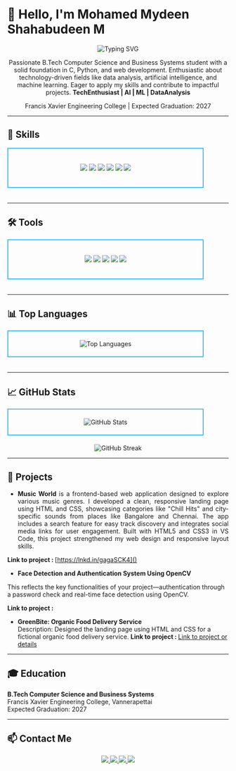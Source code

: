 <!-- Introduction Section -->
# 👋 Hello, I'm Mohamed Mydeen Shahabudeen M
<p align="center">
  <img src="https://readme-typing-svg.herokuapp.com?color=%2336BCF7&lines=Web+Developer+%7C+AI+Enthusiast+%7C+ML+Learner" alt="Typing SVG">
</p>

<p align="center">
  Passionate B.Tech Computer Science and Business Systems student with a solid foundation in C, Python, and web development. Enthusiastic about technology-driven fields like data analysis, artificial intelligence, and machine learning. Eager to apply my skills and contribute to impactful projects. <b>TechEnthusiast | AI | ML | DataAnalysis</b>
</p>

<p align="center">
  Francis Xavier Engineering College | Expected Graduation: 2027
</p>

---

<!-- Skills Section -->
## 🔧 Skills

<div align="center" style="border: 2px solid #36BCF7; padding: 20px; display: inline-block; width: 80%; margin-bottom: 20px;">
  <p>
    <img src="https://img.shields.io/badge/-HTML5-E34F26?style=flat&logo=html5&logoColor=white" /> 
    <img src="https://img.shields.io/badge/-CSS3-1572B6?style=flat&logo=css3&logoColor=white" /> 
    <img src="https://img.shields.io/badge/-JavaScript-F7DF1E?style=flat&logo=javascript&logoColor=black" /> 
    <img src="https://img.shields.io/badge/-Python-3776AB?style=flat&logo=python&logoColor=white" /> 
    <img src="https://img.shields.io/badge/-C++-00599C?style=flat&logo=cplusplus&logoColor=white" /> 
    <img src="https://img.shields.io/badge/-Machine%20Learning-ff6f00?style=flat" />
  </p>
</div>

---

<!-- Tools Section -->
## 🛠️ Tools

<div align="center" style="border: 2px solid #36BCF7; padding: 20px; display: inline-block; width: 80%; margin-bottom: 20px;">
  <p>
    <img src="https://img.shields.io/badge/-Figma-F24E1E?style=flat&logo=figma&logoColor=white" /> 
    <img src="https://img.shields.io/badge/-Tableau-E97627?style=flat&logo=tableau&logoColor=white" /> 
    <img src="https://img.shields.io/badge/-MS%20Office-D83B01?style=flat&logo=microsoft-office&logoColor=white" /> 
    <img src="https://img.shields.io/badge/-VS%20Code-007ACC?style=flat&logo=visual-studio-code&logoColor=white" /> 
    <img src="https://img.shields.io/badge/-Canva-00C4CC?style=flat&logo=canva&logoColor=white" />
  </p>
</div>

---

<!-- Top Languages Section -->
## 📊 Top Languages

<div align="center" style="border: 2px solid #36BCF7; padding: 20px; display: inline-block; width: 80%; margin-bottom: 20px;">
  <img src="https://github-readme-stats.vercel.app/api/top-langs/?username=m-mohamed-mydeen-shahabudeen&layout=compact&theme=radical" alt="Top Languages" />
</div>

---

<!-- GitHub Stats Section -->
## 📈 GitHub Stats

<div align="center" style="border: 2px solid #36BCF7; padding: 20px; display: inline-block; width: 80%; margin-bottom: 20px;">
  <img src="https://github-readme-stats.vercel.app/api?username=m-mohamed-mydeen-shahabudeen&show_icons=true&theme=radical" alt="GitHub Stats" />
</div>

<div align="center">
  <img src="https://github-readme-streak-stats.herokuapp.com/?user=m-mohamed-mydeen-shahabudeen&theme=radical" alt="GitHub Streak" />
</div>

---

<!-- Projects Section -->
## 🚀 Projects

- **<p align="justify">Music World** is a frontend-based web application designed to explore various music genres. I developed a clean, responsive landing page using HTML and CSS, showcasing categories like "Chill Hits" and city-specific sounds from places like Bangalore and Chennai. The app includes a search feature for easy track discovery and integrates social media links for user engagement. Built with HTML5 and CSS3 in VS Code, this project strengthened my web design and responsive layout skills.</p>
 
<b>Link to project : </b>
  [https://lnkd.in/gagaSCK4]()

 - **<p align="justify">Face Detection and Authentication System Using OpenCV**

This reflects the key functionalities of your project—authentication through a password check and real-time face detection using OpenCV.</p>

<b>Link to project : </b>

- **GreenBite: Organic Food Delivery Service**  
  Description: Designed the landing page using HTML and CSS for a fictional organic food delivery service. 
<b>Link to project : </b> 
  [Link to project or details]()

---

<!-- Education Section -->
## 🎓 Education

**B.Tech Computer Science and Business Systems**  
Francis Xavier Engineering College, Vannerapettai  
Expected Graduation: 2027  

---

<!-- Contact Section -->
## 📫 Contact Me

<p align="center">
  <a href="https://github.com/m-mohamed-mydeen-shahabudeen" target="_blank">
    <img src="https://img.shields.io/badge/-GitHub-181717?style=flat&logo=github&logoColor=white" />
  </a>
  <a href="https://www.linkedin.com/in/M-Mohamed-Mydeen-Shahabudeen" target="_blank">
    <img src="https://img.shields.io/badge/-LinkedIn-0077B5?style=flat&logo=linkedin&logoColor=white" />
  </a>
  <a href="mailto: mmohamedukasha83@gmail.com">
    <img src="https://img.shields.io/badge/-Email-D14836?style=flat&logo=gmail&logoColor=white" />
  </a>
  <a href="https://www.instagram.com/mohamed_ukasha/" target="_blank">
    <img src="https://img.shields.io/badge/-Instagram-E4405F?style=flat&logo=instagram&logoColor=white" />
  </a>
</p>
